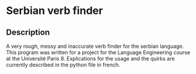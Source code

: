 # Serbian verb finder

## Description

A very rough, messy and inaccurate verb finder for the serbian language. This program was written for a project for the Language Engineering course at the Université Paris 8. Explications for the usage and the quirks are currently described in the python file in french.
